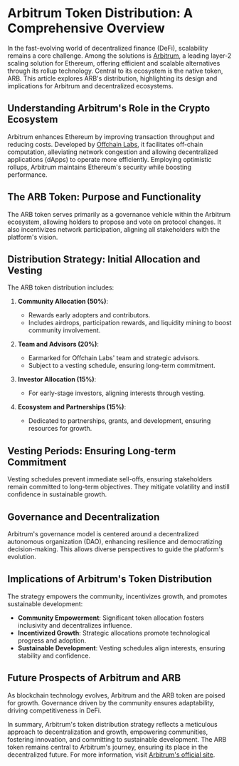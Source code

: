 # Arbitrum Token Distribution: A Comprehensive Overview

In the fast-evolving world of decentralized finance (DeFi), scalability remains a core challenge. Among the solutions is [Arbitrum](https://arbitrum.io/), a leading layer-2 scaling solution for Ethereum, offering efficient and scalable alternatives through its rollup technology. Central to its ecosystem is the native token, ARB. This article explores ARB's distribution, highlighting its design and implications for Arbitrum and decentralized ecosystems.

## Understanding Arbitrum's Role in the Crypto Ecosystem

Arbitrum enhances Ethereum by improving transaction throughput and reducing costs. Developed by [Offchain Labs](https://offchainlabs.com/), it facilitates off-chain computation, alleviating network congestion and allowing decentralized applications (dApps) to operate more efficiently. Employing optimistic rollups, Arbitrum maintains Ethereum's security while boosting performance.

## The ARB Token: Purpose and Functionality

The ARB token serves primarily as a governance vehicle within the Arbitrum ecosystem, allowing holders to propose and vote on protocol changes. It also incentivizes network participation, aligning all stakeholders with the platform's vision.

## Distribution Strategy: Initial Allocation and Vesting

The ARB token distribution includes:

1. **Community Allocation (50%)**: 
   - Rewards early adopters and contributors.
   - Includes airdrops, participation rewards, and liquidity mining to boost community involvement.

2. **Team and Advisors (20%)**: 
   - Earmarked for Offchain Labs' team and strategic advisors.
   - Subject to a vesting schedule, ensuring long-term commitment.

3. **Investor Allocation (15%)**: 
   - For early-stage investors, aligning interests through vesting.

4. **Ecosystem and Partnerships (15%)**: 
   - Dedicated to partnerships, grants, and development, ensuring resources for growth.

## Vesting Periods: Ensuring Long-term Commitment

Vesting schedules prevent immediate sell-offs, ensuring stakeholders remain committed to long-term objectives. They mitigate volatility and instill confidence in sustainable growth.

## Governance and Decentralization

Arbitrum's governance model is centered around a decentralized autonomous organization (DAO), enhancing resilience and democratizing decision-making. This allows diverse perspectives to guide the platform's evolution.

## Implications of Arbitrum's Token Distribution

The strategy empowers the community, incentivizes growth, and promotes sustainable development:

- **Community Empowerment**: Significant token allocation fosters inclusivity and decentralizes influence.
- **Incentivized Growth**: Strategic allocations promote technological progress and adoption.
- **Sustainable Development**: Vesting schedules align interests, ensuring stability and confidence.

## Future Prospects of Arbitrum and ARB

As blockchain technology evolves, Arbitrum and the ARB token are poised for growth. Governance driven by the community ensures adaptability, driving competitiveness in DeFi.

In summary, Arbitrum's token distribution strategy reflects a meticulous approach to decentralization and growth, empowering communities, fostering innovation, and committing to sustainable development. The ARB token remains central to Arbitrum's journey, ensuring its place in the decentralized future. For more information, visit [Arbitrum's official site](https://arbitrum.io/).